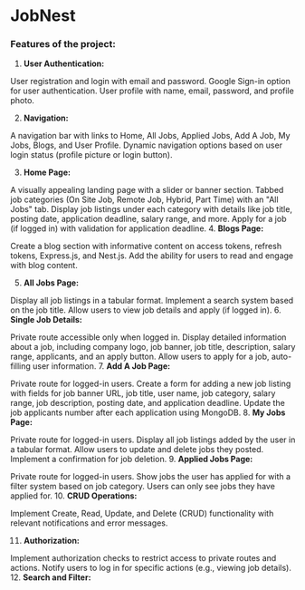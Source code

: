 # JobNest



### Features of the project:

1. **User Authentication:**

User registration and login with email and password.
Google Sign-in option for user authentication.
User profile with name, email, password, and profile photo.

2. **Navigation:**

A navigation bar with links to Home, All Jobs, Applied Jobs, Add A Job, My Jobs, Blogs, and User Profile.
Dynamic navigation options based on user login status (profile picture or login button).

3. **Home Page:**

A visually appealing landing page with a slider or banner section.
Tabbed job categories (On Site Job, Remote Job, Hybrid, Part Time) with an "All Jobs" tab.
Display job listings under each category with details like job title, posting date, application deadline, salary range, and more.
Apply for a job (if logged in) with validation for application deadline.
4. **Blogs Page:**

Create a blog section with informative content on access tokens, refresh tokens, Express.js, and Nest.js.
Add the ability for users to read and engage with blog content.

5. **All Jobs Page:**

Display all job listings in a tabular format.
Implement a search system based on the job title.
Allow users to view job details and apply (if logged in).
6. **Single Job Details:**

Private route accessible only when logged in.
Display detailed information about a job, including company logo, job banner, job title, description, salary range, applicants, and an apply button.
Allow users to apply for a job, auto-filling user information.
7. **Add A Job Page:**

Private route for logged-in users.
Create a form for adding a new job listing with fields for job banner URL, job title, user name, job category, salary range, job description, posting date, and application deadline.
Update the job applicants number after each application using MongoDB.
8. **My Jobs Page:**

Private route for logged-in users.
Display all job listings added by the user in a tabular format.
Allow users to update and delete jobs they posted.
Implement a confirmation for job deletion.
9. **Applied Jobs Page:**

Private route for logged-in users.
Show jobs the user has applied for with a filter system based on job category.
Users can only see jobs they have applied for.
10. **CRUD Operations:**

Implement Create, Read, Update, and Delete (CRUD) functionality with relevant notifications and error messages.

11. **Authorization:**

Implement authorization checks to restrict access to private routes and actions.
Notify users to log in for specific actions (e.g., viewing job details).
12. **Search and Filter:**




